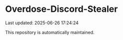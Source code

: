 # Overdose-Discord-Stealer

Last updated: 2025-06-26 17:24:24

This repository is automatically maintained.
